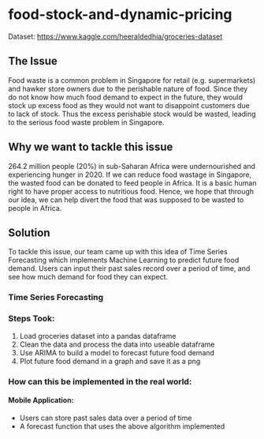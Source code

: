 # food-stock-and-dynamic-pricing

Dataset: https://www.kaggle.com/heeraldedhia/groceries-dataset

## The Issue
Food waste is a common problem in Singapore for retail (e.g. supermarkets) and hawker store owners due to the perishable nature of food. Since they do not know how much food demand to expect in the future, they would stock up excess food as they would not want to disappoint customers due to lack of stock. Thus the excess perishable stock would be wasted, leading to the serious food waste problem in Singapore.

## Why we want to tackle this issue
264.2 million people (20%) in sub-Saharan Africa were undernourished and experiencing hunger in 2020. If we can reduce food wastage in Singapore, the wasted food can be donated to feed people in Africa. It is a basic human right to have proper access to nutritious food. Hence, we hope that through our idea, we can help divert the food that was supposed to be wasted to people in Africa.

## Solution
To tackle this issue, our team came up with this idea of Time Series Forecasting which implements Machine Learning to predict future food demand. Users can input their past sales record over a period of time, and see how much demand for food they can expect.

### Time Series Forecasting
### Steps Took:
1. Load groceries dataset into a pandas dataframe
2. Clean the data and process the data into useable dataframe
3. Use ARIMA to build a model to forecast future food demand
4. Plot future food demand in a graph and save it as a png

### How can this be implemented in the real world:
#### Mobile Application:
- Users can store past sales data over a period of time
- A forecast function that uses the above algorithm implemented
